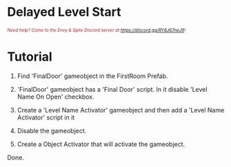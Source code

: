 # Delayed Level Start
<i><span style="color:FireBrick; font-size:10px;">Need help? Come to the Envy & Spite Discord server at <a href="https://discord.gg/RY8J67neJ9">https://discord.gg/RY8J67neJ9</a>!</span></i>

# Tutorial
1. Find 'FinalDoor' gameobject in the FirstRoom Prefab.

2. 'FinalDoor' gameobject has a 'Final Door' script. In it disable 'Level Name On Open' checkbox.

3. Create a 'Level Name Activator' gameobject and then add a 'Level Name Activator' script in it

4. Disable the gameobject.

5. Create a Object Activator that will activate the gameobject.

Done.
